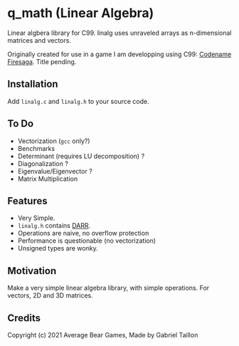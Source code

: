 # q_math (Linear Algebra) 

Linear algbera library for C99. linalg uses unraveled arrays as n-dimensional matrices and vectors.
 
Originally created for use in a game I am developping using C99: [Codename Firesaga](https://gitlab.com/Gabinou/firesagamaker). Title pending. 

## Installation
Add ```linalg.c``` and ```linalg.h``` to your source code.

## To Do
- Vectorization (```gcc``` only?)
- Benchmarks
- Determinant (requires LU decomposition) ?
- Diagonalization ?
- Eigenvalue/Eigenvector ?
- Matrix Multiplication

## Features
- Very Simple.
- ```linalg.h``` contains [DARR](https://gitlab.com/Gabinou/darr).
- Operations are naive, no overflow protection
- Performance is questionable (no vectorization)
- Unsigned types are wonky.

## Motivation
Make a very simple linear algebra library, with simple operations. For vectors, 2D and 3D matrices. 

## Credits
Copyright (c) 2021 Average Bear Games, Made by Gabriel Taillon
